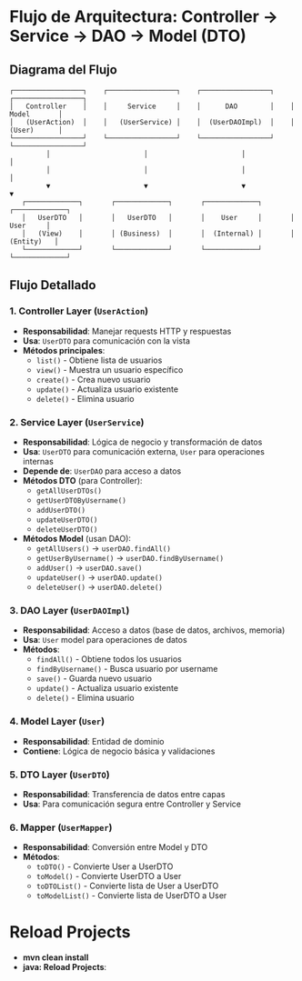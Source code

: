 # Flujo de Arquitectura: Controller → Service → DAO → Model (DTO)

## Diagrama del Flujo

```
┌─────────────────┐    ┌─────────────────┐    ┌─────────────────┐    ┌─────────────────┐
│   Controller    │    │     Service     │    │      DAO        │    │     Model       │
│   (UserAction)  │    │   (UserService) │    │  (UserDAOImpl)  │    │     (User)      │
└─────────────────┘    └─────────────────┘    └─────────────────┘    └─────────────────┘
         │                       │                       │                       │
         │                       │                       │                       │
         ▼                       ▼                       ▼                       ▼
   ┌─────────────┐       ┌─────────────┐       ┌─────────────┐       ┌─────────────┐
   │   UserDTO   │       │   UserDTO   │       │    User     │       │    User     │
   │   (View)    │       │ (Business)  │       │  (Internal) │       │  (Entity)   │
   └─────────────┘       └─────────────┘       └─────────────┘       └─────────────┘
```

## Flujo Detallado

### 1. **Controller Layer** (`UserAction`)

- **Responsabilidad**: Manejar requests HTTP y respuestas
- **Usa**: `UserDTO` para comunicación con la vista
- **Métodos principales**:
  - `list()` - Obtiene lista de usuarios
  - `view()` - Muestra un usuario específico
  - `create()` - Crea nuevo usuario
  - `update()` - Actualiza usuario existente
  - `delete()` - Elimina usuario

### 2. **Service Layer** (`UserService`)

- **Responsabilidad**: Lógica de negocio y transformación de datos
- **Usa**: `UserDTO` para comunicación externa, `User` para operaciones internas
- **Depende de**: `UserDAO` para acceso a datos
- **Métodos DTO** (para Controller):
  - `getAllUserDTOs()`
  - `getUserDTOByUsername()`
  - `addUserDTO()`
  - `updateUserDTO()`
  - `deleteUserDTO()`
- **Métodos Model** (usan DAO):
  - `getAllUsers()` → `userDAO.findAll()`
  - `getUserByUsername()` → `userDAO.findByUsername()`
  - `addUser()` → `userDAO.save()`
  - `updateUser()` → `userDAO.update()`
  - `deleteUser()` → `userDAO.delete()`

### 3. **DAO Layer** (`UserDAOImpl`)

- **Responsabilidad**: Acceso a datos (base de datos, archivos, memoria)
- **Usa**: `User` model para operaciones de datos
- **Métodos**:
  - `findAll()` - Obtiene todos los usuarios
  - `findByUsername()` - Busca usuario por username
  - `save()` - Guarda nuevo usuario
  - `update()` - Actualiza usuario existente
  - `delete()` - Elimina usuario

### 4. **Model Layer** (`User`)

- **Responsabilidad**: Entidad de dominio
- **Contiene**: Lógica de negocio básica y validaciones

### 5. **DTO Layer** (`UserDTO`)

- **Responsabilidad**: Transferencia de datos entre capas
- **Usa**: Para comunicación segura entre Controller y Service

### 6. **Mapper** (`UserMapper`)

- **Responsabilidad**: Conversión entre Model y DTO
- **Métodos**:
  - `toDTO()` - Convierte User a UserDTO
  - `toModel()` - Convierte UserDTO a User
  - `toDTOList()` - Convierte lista de User a UserDTO
  - `toModelList()` - Convierte lista de UserDTO a User

# Reload Projects

- **mvn clean install**
- **java: Reload Projects**:
